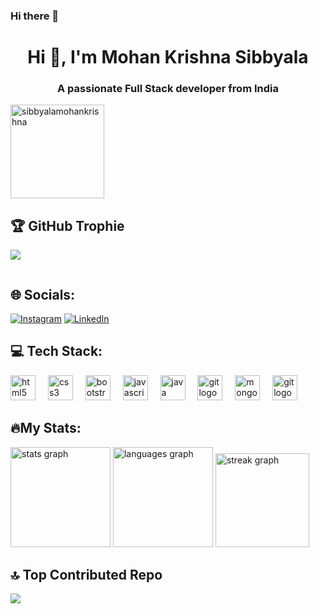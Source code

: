 ### Hi there 👋

<h1 align="center">Hi 👋, I'm Mohan Krishna Sibbyala</h1>
<h3 align="center">A passionate Full Stack developer from India</h3>

<p align="left" > <img src="https://komarev.com/ghpvc/?username=sibbyalamohankrishna&label=Profile%20views&color=0e75b6&style=flat" alt="sibbyalamohankrishna"  width="150" /> </p>

## 🏆 GitHub Trophie
![](https://github-profile-trophy.vercel.app/?username=sibbyalamohankrishna&theme=radical&no-frame=false&no-bg=true&margin-w=4)
<p align="left"> <a href="https://twitter.com/" target="blank"><img src="https://img.shields.io/twitter/follow/?logo=twitter&style=for-the-badge" alt="" /></a> </p>

## 🌐 Socials:
[![Instagram](https://img.shields.io/badge/Instagram-%23E4405F.svg?logo=Instagram&logoColor=white)](https://instagram.com/m0han_krishna)
[![LinkedIn](https://img.shields.io/badge/LinkedIn-%230077B5.svg?logo=linkedin&logoColor=white)](https://linkedin.com/in/mohan-krishna-6aa7b9225) 

## 💻 Tech Stack:
<div align="left">
  <img src="https://cdn.jsdelivr.net/gh/devicons/devicon/icons/html5/html5-original.svg" height="40" alt="html5 logo"  />
  <img width="12" />
  <img src="https://cdn.jsdelivr.net/gh/devicons/devicon/icons/css3/css3-original.svg" height="40" alt="css3 logo"  />
  <img width="12" />
  <img src="https://cdn.jsdelivr.net/gh/devicons/devicon/icons/bootstrap/bootstrap-original.svg" height="40" alt="bootstrap logo"  />
  <img width="12" />
  <img src="https://cdn.jsdelivr.net/gh/devicons/devicon/icons/javascript/javascript-original.svg" height="40" alt="javascript logo"  />
  <img width="12" />
<!--   <img src="https://cdn.jsdelivr.net/gh/devicons/devicon/icons/c/c-original.svg" height="40" alt="c logo"  />
  <img width="12" />
  <img src="https://cdn.jsdelivr.net/gh/devicons/devicon/icons/python/python-original.svg" height="40" alt="python logo"  />
  <img width="12" /> -->
  <img src="https://cdn.jsdelivr.net/gh/devicons/devicon/icons/java/java-original.svg" height="40" alt="java logo"  />
  <img width="12" />
  <img src="https://cdn.jsdelivr.net/gh/devicons/devicon/icons/mysql/mysql-original.svg" height="40" alt="git logo"  />
  <img width="12" />
  <img src="https://cdn.jsdelivr.net/gh/devicons/devicon/icons/mongodb/mongodb-original.svg" height="40" alt="mongodb logo"  />
  <img width="12" />
  <img src="https://cdn.jsdelivr.net/gh/devicons/devicon/icons/git/git-original.svg" height="40" alt="git logo"  />
<!--   <img width="12" />
  <img src="https://cdn.jsdelivr.net/gh/devicons/devicon/icons/azure/azure-original.svg" height="40" alt="azure logo"  />
  <img width="12" />
  <img src="https://res.cloudinary.com/du5rsba1t/image/upload/v1701713285/AzureDevopsLogo_jpxmrl.png" height="40"> -->
  
  
</div>

## 🔥My Stats:
<div align="left">
 <img src="https://github-readme-stats.vercel.app/api?username=sibbyalamohankrishna&hide_title=false&hide_rank=false&show_icons=true&include_all_commits=true&count_private=true&disable_animations=false&theme=highcontrast&locale=en&hide_border=false&order=1" height="160" alt="stats graph" />
 <img src="https://github-readme-stats.vercel.app/api/top-langs?username=sibbyalamohankrishna&locale=en&hide_title=false&layout=compact&card_width=320&langs_count=5&theme=highcontrast&hide_border=false&order=2" height="160" alt="languages graph"/>
  <img src="https://streak-stats.demolab.com?user=sibbyalamohankrishna&locale=en&mode=daily&theme=highcontrast&hide_border=false&border_radius=5&order=3" height="150" alt="streak graph"  />
</div>

## 🔝 Top Contributed Repo
![](https://github-contributor-stats.vercel.app/api?username=sibbyalamohankrishna&limit=5&theme=dark&combine_all_yearly_contributions=true)
